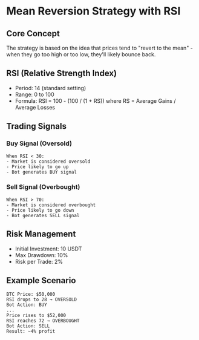 # Mean Reversion Strategy with RSI

## Core Concept

The strategy is based on the idea that prices tend to "revert to the mean" - when they go too high or too low, they'll likely bounce back.

## RSI (Relative Strength Index)

- Period: 14 (standard setting)
- Range: 0 to 100
- Formula: RSI = 100 - (100 / (1 + RS))
  where RS = Average Gains / Average Losses

## Trading Signals

### Buy Signal (Oversold)

```
When RSI < 30:
- Market is considered oversold
- Price likely to go up
- Bot generates BUY signal
```

### Sell Signal (Overbought)

```
When RSI > 70:
- Market is considered overbought
- Price likely to go down
- Bot generates SELL signal
```

## Risk Management

- Initial Investment: 10 USDT
- Max Drawdown: 10%
- Risk per Trade: 2%

## Example Scenario

```
BTC Price: $50,000
RSI drops to 28 → OVERSOLD
Bot Action: BUY
...
Price rises to $52,000
RSI reaches 72 → OVERBOUGHT
Bot Action: SELL
Result: ~4% profit
```
